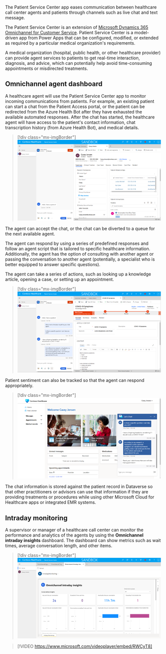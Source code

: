 The Patient Service Center app eases communication between healthcare call center agents and patients through channels such as live chat and text message.

The Patient Service Center is an extension of [Microsoft Dynamics 365 Omnichannel for Customer Service](/learn/modules/getting-started-omnichannel/?azure-portal=true). Patient Service Center is a model-driven app from Power Apps that can be configured, modified, or extended as required by a particular medical organization's requirements.

A medical organization (hospital, public health, or other healthcare provider) can provide agent services to patients to get real-time interaction, diagnosis, and advice, which can potentially help avoid time-consuming appointments or misdirected treatments.

## Omnichannel agent dashboard

A healthcare agent will use the Patient Service Center app to monitor incoming communications from patients. For example, an existing patient can start a chat from the Patient Access portal, or the patient can be redirected from the Azure Health Bot after they have exhausted the available automated responses. After the chat has started, the healthcare agent will have access to the patient's contact information, chat transcription history (from Azure Health Bot), and medical details.

> [!div class="mx-imgBorder"]
> [![Patient Service Center Omnichannel agent dashboard showing chat conversation and patient record.](../media/5-1-agent.png)](../media/5-1-agent.png#lightbox)

The agent can accept the chat, or the chat can be diverted to a queue for the next available agent.

The agent can respond by using a series of predefined responses and follow an agent script that is tailored to specific healthcare information. Additionally, the agent has the option of consulting with another agent or passing the conversation to another agent (potentially, a specialist who is better equipped to answer specific questions).

The agent can take a series of actions, such as looking up a knowledge article, opening a case, or setting up an appointment.

> [!div class="mx-imgBorder"]
> [![Omnichannel dashboard showing ongoing chat and agent accessing a knowledge article that could be pertinent to the chat.](../media/5-2-chat.png)](../media/5-2-chat.png#lightbox)

Patient sentiment can also be tracked so that the agent can respond appropriately.

> [!div class="mx-imgBorder"]
> [![A screenshot showing the Patient Access portal with the patient side of the conversation using the chat functionality.](../media/5-3-patient.png)](../media/5-3-patient.png#lightbox)

The chat information is stored against the patient record in Dataverse so that other practitioners or advisors can use that information if they are providing treatments or procedures while using other Microsoft Cloud for Healthcare apps or integrated EMR systems.

## Intraday monitoring

A supervisor or manager of a healthcare call center can monitor the performance and analytics of the agents by using the **Omnichannel intraday insights** dashboard. The dashboard can show metrics such as wait times, average conversation length, and other items.

> [!div class="mx-imgBorder"]
> [![Screenshot of Omnichannel intraday insights dashboard.](../media/5-4-insights.png)](../media/5-4-insights.png#lightbox)

> [!VIDEO https://www.microsoft.com/videoplayer/embed/RWCyT8]
